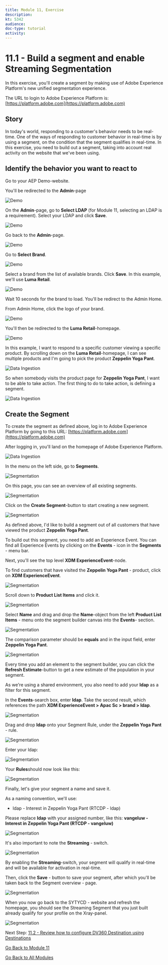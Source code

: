 ```yaml
---
title: Module 11, Exercise
description: 
kt: 5342
audience: 
doc-type: tutorial
activity: 
---
```


# 11.1 - Build a segment and enable Streaming Segmentation

In this exercise, you'll create a segment by making use of Adobe Experience Platform's new unified segmentation experience.

The URL to login to Adobe Experience Platform is: [https://platform.adobe.com](https://platform.adobe.com)

## Story

In today's world, responding to a customer's behavior needs to be real-time. One of the ways of responding to customer behavior in real-time is by using a segment, on the condition that the segment qualifies in real-time. In this exercise, you need to build out a segment, taking into account real activity on the website that we've been using.

## Identify the behavior you want to react to

Go to your AEP Demo-website.

You'll be redirected to the **Admin**-page

![Demo](./images/1.png)
  
On the **Admin**-page, go to **Select LDAP** (for Module 11, selecting an LDAP is a requirement). Select your LDAP and click **Save**.

![Demo](./images/ldap.png)

Go back to the **Admin**-page.

![Demo](./images/1a.png)

Go to **Select Brand**.
  
![Demo](./images/2.png)
  
Select a brand from the list of available brands. Click **Save**. In this example, we'll use **Luma Retail**.
  
![Demo](./images/3.png)
  
Wait 10 seconds for the brand to load. You'll be redirect to the Admin Home.
  
From Admin Home, click the logo of your brand.

![Demo](./images/adm_home.png)

You'll then be redirected to the **Luma Retail**-homepage.

![Demo](./images/lb_home.png)

In this example, I want to respond to a specific customer viewing a specific product.
By scrolling down on the **Luma Retail**-homepage, I can see multiple products and I'm going to pick the product **Zeppelin Yoga Pant**.

![Data Ingestion](./images/homenadia.png)

So when somebody visits the product page for **Zeppelin Yoga Pant**, I want to be able to take action. The first thing to do to take action, is defining a segment.

![Data Ingestion](./images/homenadiapp.png)

## Create the Segment

To create the segment as defined above, log in to Adobe Experience Platform by going to this URL: [https://platform.adobe.com](https://platform.adobe.com)

After logging in, you'll land on the homepage of Adobe Experience Platform.

![Data Ingestion](./images/home.png)

In the menu on the left side, go to **Segments**.

![Segmentation](./images/menuseg.png)

On this page, you can see an overview of all existing segments.

![Segmentation](./images/segmentation.png)

Click on the **Create Segment**-button to start creating a new segment.

![Segmentation](./images/createnewsegment.png)

As defined above, I'd like to build a segment out of all customers that have viewed the product **Zeppelin Yoga Pant**.

To build out this segment, you need to add an Experience Event. You can find all Experience Events by clicking on the **Events** - icon in the **Segments** - menu bar.

Next, you'll see the top level **XDM ExperienceEvent**-node.

To find customers that have visited the **Zeppelin Yoga Pant** - product, click on **XDM ExperienceEvent**.

![Segmentation](./images/findee.png)

Scroll down to **Product List Items** and click it.

![Segmentation](./images/see.png)

Select **Name** and drag and drop the **Name**-object from the left **Product List Items** - menu onto the segment builder canvas into the **Events**- section.

![Segmentation](./images/eewebpdtlname1.png)

The comparison parameter should be **equals** and in the input field, enter **Zeppelin Yoga Pant**.

![Segmentation](./images/pv.png)

Every time you add an element to the segment builder, you can click the **Refresh Estimate**-button to get a new estimate of the population in your segment.

As we're using a shared environment, you also need to add your **ldap** as a filter for this segment.

In the **Events**-search box, enter **ldap**. Take the second result, which references the path **XDM ExperienceEvent > Apac Sc > brand > ldap**.

![Segmentation](./images/ldap1.png)

Drag and drop **ldap** onto your Segment Rule, under the **Zeppelin Yoga Pant** - rule.

![Segmentation](./images/ldap2.png)

Enter your ldap:

![Segmentation](./images/ldap3.png)

Your **Rules**should now look like this:

![Segmentation](./images/ldap4.png)

Finally, let's give your segment a name and save it.

As a naming convention, we'll use:

* ldap - Interest in Zeppelin Yoga Pant (RTCDP - ldap)

Please replace **ldap** with your assigned number, like this:
**vangeluw - Interest in Zeppelin Yoga Pant (RTCDP - vangeluw)**

![Segmentation](./images/segmentname.png)

It's also important to note the **Streaming** - switch.

![Segmentation](./images/streaming.png)

By enabling the **Streaming**-switch, your segment will qualify in real-time and will be available for activation in real-time.

Then, click the **Save** - button to save your segment, after which you'll be taken back to the Segment overview - page.

![Segmentation](./images/savedsegment.png)

When you now go back to the SYTYCD - website and refresh the homepage, you should see the Streaming Segment that you just built already qualify for your profile on the Xray-panel.

![Segmentation](./images/xraystrseg.png)

Next Step: [11.2 - Review how to configure DV360 Destination using Destinations](./ex2.md)

[Go Back to Module 11](./real-time-cdp-build-a-segment-take-action.md)

[Go Back to All Modules](../../README.md)
